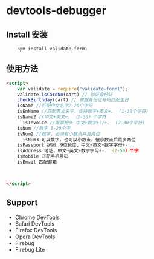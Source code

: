 # devtools-debugger

## Install 安装

```
    npm install validate-form1
```


## 使用方法

```html
<script>
	var validate = require("validate-form1");
	validate.isCardNo(cart) // 验证身份证
	checkBirthday(cart) // 根据身份证号码匹配生日
	isName //匹配中文名字2-20个字符
	isEnName //匹配英文名字，支持数字+英文+.  (1-30个字符)
	isName2 //中文+英文+. （2-30）个字符
      isInvoice //发票抬头 中文+数字+()+.  (2-30个字符)
	isNum //数字 1-20个字
	isNum2 //数字，必须有小数点并且两位
      isNum3 可以数字，也可以小数点，但小数点后最多两位
	isPassport 护照，9位长度，中文+英文+数字字母+-.
	isAddress 地址，中文+英文+数字字母+-. （2-50）个字
	isMobile 匹配手机号码
	isEmail 匹配邮箱



</script>
```


## Support

- Chrome DevTools
- Safari DevTools
- Firefox DevTools
- Opera DevTools
- Firebug
- Firebug Lite

